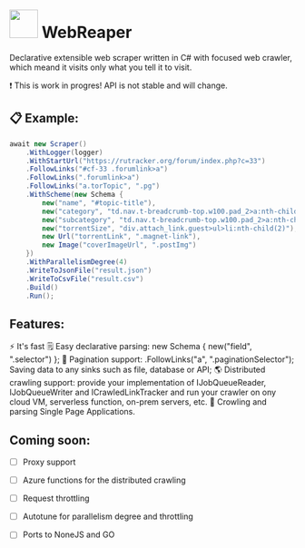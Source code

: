 
# <img src="https://media.giphy.com/media/VgCDAzcKvsR6OM0uWg/giphy.gif" width="50"> WebReaper 

Declarative extensible web scraper written in C# with focused web crawler, which meand it visits only what you tell it to visit.

:exclamation: This is work in progres! API is not stable and will change.

## 📋 Example:

```c#
await new Scraper()
    .WithLogger(logger)
    .WithStartUrl("https://rutracker.org/forum/index.php?c=33")
    .FollowLinks("#cf-33 .forumlink>a")
    .FollowLinks(".forumlink>a")
    .FollowLinks("a.torTopic", ".pg")
    .WithScheme(new Schema {
        new("name", "#topic-title"),
        new("category", "td.nav.t-breadcrumb-top.w100.pad_2>a:nth-child(3)"),
        new("subcategory", "td.nav.t-breadcrumb-top.w100.pad_2>a:nth-child(5)"),
        new("torrentSize", "div.attach_link.guest>ul>li:nth-child(2)"),
        new Url("torrentLink", ".magnet-link"),
        new Image("coverImageUrl", ".postImg")
    })
    .WithParallelismDegree(4)
    .WriteToJsonFile("result.json")
    .WriteToCsvFile("result.csv")
    .Build()
    .Run();
```

## Features:

:zap: It's fast
🗒 Easy declarative parsing:  new Schema { new("field", ".selector") };
:page_facing_up: Pagination support:  .FollowLinks("a", ".paginationSelector");
Saving data to any sinks such as file, database or API;
:earth_americas: Distributed crawling support: provide your implementation of IJobQueueReader, IJobQueueWriter and ICrawledLinkTracker and run your crawler on ony cloud VM, serverless function, on-prem servers, etc.
:octopus: Crowling and parsing Single Page Applications.

## Coming soon:

- [ ] Proxy support
- [ ] Azure functions for the distributed crawling
- [ ] Request throttling
- [ ] Autotune for parallelism degree and throttling
- [ ] Ports to NoneJS and GO

